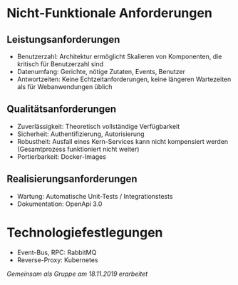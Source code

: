 # Nicht-Funktionale Anforderungen

## Leistungsanforderungen

- Benutzerzahl: Architektur ermöglicht Skalieren von Komponenten, die kritisch für Benutzerzahl sind
- Datenumfang: Gerichte, nötige Zutaten, Events, Benutzer
- Antwortzeiten: Keine Echtzeitanforderungen, keine längeren Wartezeiten als für Webanwendungen üblich

## Qualitätsanforderungen

- Zuverlässigkeit: Theoretisch vollständige Verfügbarkeit
- Sicherheit: Authentifizierung, Autorisierung
- Robustheit: Ausfall eines Kern-Services kann nicht kompensiert werden (Gesamtprozess funktioniert nicht weiter)
- Portierbarkeit: Docker-Images

## Realisierungsanforderungen

- Wartung: Automatische Unit-Tests / Integrationstests
- Dokumentation: OpenApi 3.0

# Technologiefestlegungen

- Event-Bus, RPC: RabbitMQ
- Reverse-Proxy: Kubernetes

*Gemeinsam als Gruppe am 18.11.2019 erarbeitet*
